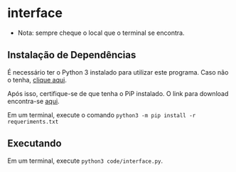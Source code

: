 # interface

- Nota: sempre cheque o local que o terminal se encontra.

## Instalação de Dependências
É necessário ter o Python 3 instalado para utilizar este programa. Caso não o tenha, [clique aqui](https://www.python.org/downloads/).

Após isso, certifique-se de que tenha o PiP instalado. O link para download encontra-se [aqui](https://pypi.org/).

Em um terminal, execute o comando ```python3 -m pip install -r requeriments.txt```

## Executando
Em um terminal, execute ```python3 code/interface.py```.